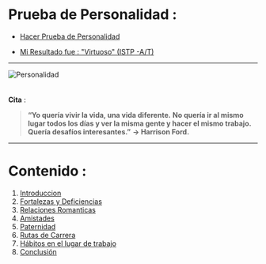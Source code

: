 Prueba de Personalidad :
========================

+ [Hacer Prueba de Personalidad](https://www.16personalities.com/es/test-de-personalidad)

+ [Mi Resultado fue : "Virtuoso" (ISTP -A/T)](https://www.16personalities.com/es/personalidad-istp)

***
![Personalidad](https://s25.postimg.org/ycpwo1awf/0.Personalidad.png "Personalidad")
<br><br></br>
**Cita** :
> **“Yo quería vivir la vida, una vida diferente.**
> **No quería ir al mismo lugar todos los días y ver la misma gente y hacer el mismo trabajo.** 
> **Quería desafíos interesantes.”**
>                                                                          **-> Harrison Ford.**

***

**Contenido :**
=============

1. [Introduccion](1.Introduccion.md)
2. [Fortalezas y Deficiencias](2.Fortalezas_y_Deficiencias.md)
3. [Relaciones Romanticas](3.RelacionesRomanticas.md)
4. [Amistades](4.Amistades.md)
5. [Paternidad](5.Paternidad.md)
6. [Rutas de Carrera](6.RutasDeCarrera.md)
7. [Hábitos en el lugar de trabajo](7.HabitosEnElLugarDeTrabajo.md)
8. [Conclusión](8.Conclusion.md)
